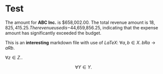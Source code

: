
# Test

The amount for **ABC Inc.** is $658,002.00. The total revenue amount is $18,825,415.25. The revenue used is -$44,659,856.25, indicating that the expense amount has significantly exceeded the budget.

This is an **interesting** markdown file with use of *LaTeX*: $\forall a,b \in X. \; bRa \rightarrow aRb$.

$\forall z \in Z.$.

$$\forall Y \in Y.$$
